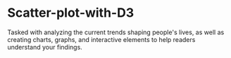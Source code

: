 # Scatter-plot-with-D3
Tasked with analyzing the current trends shaping people's lives, as well as creating charts, graphs, and interactive elements to help readers understand your findings.
